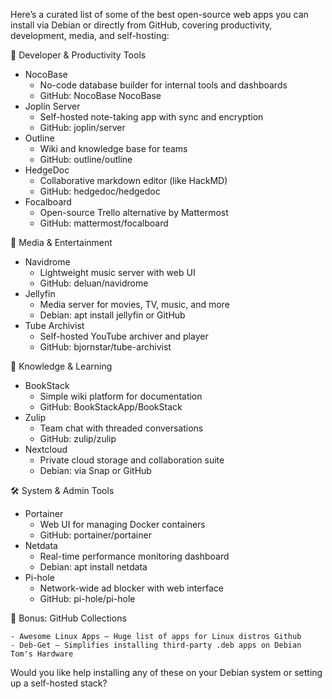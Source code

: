 

Here’s a curated list of some of the best open-source web apps you can install via Debian or directly from GitHub, covering productivity, development, media, and self-hosting:

🧰 Developer & Productivity Tools

- NocoBase
	- No-code database builder for internal tools and dashboards
	- GitHub: NocoBase NocoBase
- Joplin Server
	- Self-hosted note-taking app with sync and encryption
	- GitHub: joplin/server
- Outline
	- Wiki and knowledge base for teams
	- GitHub: outline/outline
- HedgeDoc
	- Collaborative markdown editor (like HackMD)
	- GitHub: hedgedoc/hedgedoc
- Focalboard
	- Open-source Trello alternative by Mattermost
	- GitHub: mattermost/focalboard

🎵 Media & Entertainment

- Navidrome
	- Lightweight music server with web UI
	- GitHub: deluan/navidrome
- Jellyfin
	- Media server for movies, TV, music, and more
	- Debian: apt install jellyfin or GitHub
- Tube Archivist
	- Self-hosted YouTube archiver and player
	- GitHub: bjornstar/tube-archivist

🧠 Knowledge & Learning
- BookStack
	- Simple wiki platform for documentation
	- GitHub: BookStackApp/BookStack
- Zulip
	- Team chat with threaded conversations
	- GitHub: zulip/zulip
- Nextcloud
	- Private cloud storage and collaboration suite
	- Debian: via Snap or GitHub

🛠️ System & Admin Tools

- Portainer
	- Web UI for managing Docker containers
	- GitHub: portainer/portainer
- Netdata
	- Real-time performance monitoring dashboard
	- Debian: apt install netdata
- Pi-hole
	- Network-wide ad blocker with web interface
	- GitHub: pi-hole/pi-hole

🚀 Bonus: GitHub Collections

    - Awesome Linux Apps — Huge list of apps for Linux distros Github
    - Deb-Get — Simplifies installing third-party .deb apps on Debian Tom's Hardware


Would you like help installing any of these on your Debian system or setting up a self-hosted stack?

